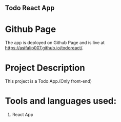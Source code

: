 ## Todo React App

# Github Page
The app is deployed on Github Page and is live at https://asifalip007.github.io/todoreact/.

# Project Description
This project is a Todo App.(Only front-end)

# Tools and languages used:
1. React App

